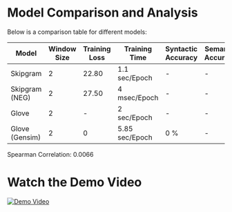# Model Comparison and Analysis

Below is a comparison table for different models:

| Model              | Window Size | Training Loss | Training Time | Syntactic Accuracy | Semantic Accuracy |
|---------------------|-------------|---------------|---------------|---------------------|-------------------|
| Skipgram           | 2          | 22.80             | 1.1 sec/Epoch             | -                   | -                 |
| Skipgram (NEG)     | 2           | 27.50            | 4 msec/Epoch            | -                   | -                 |
| Glove              | 2           | -             | 2 sec/Epoch             | -                   | -                 |
| Glove (Gensim)     | 2          | 0            | 5.85 sec/Epoch            | 0 %                  | -                 |


Spearman Correlation: 0.0066


# Watch the Demo Video

[![Demo Video](https://img.youtube.com/vi/MAXzKVUOZvU/maxresdefault.jpg)](https://www.youtube.com/watch?v=MAXzKVUOZvU)
